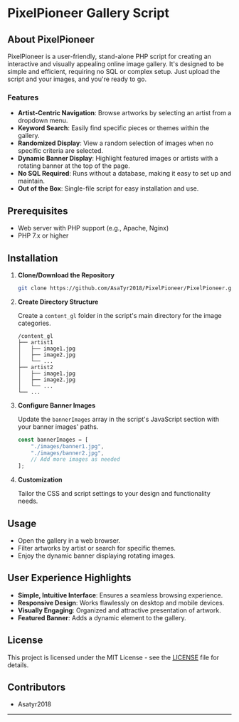# PixelPioneer Gallery Script

## About PixelPioneer

PixelPioneer is a user-friendly, stand-alone PHP script for creating an interactive and visually appealing online image gallery. It's designed to be simple and efficient, requiring no SQL or complex setup. Just upload the script and your images, and you're ready to go.

### Features

- **Artist-Centric Navigation**: Browse artworks by selecting an artist from a dropdown menu.
- **Keyword Search**: Easily find specific pieces or themes within the gallery.
- **Randomized Display**: View a random selection of images when no specific criteria are selected.
- **Dynamic Banner Display**: Highlight featured images or artists with a rotating banner at the top of the page.
- **No SQL Required**: Runs without a database, making it easy to set up and maintain.
- **Out of the Box**: Single-file script for easy installation and use.

## Prerequisites

- Web server with PHP support (e.g., Apache, Nginx)
- PHP 7.x or higher

## Installation

1. **Clone/Download the Repository**

   ```bash
   git clone https://github.com/AsaTyr2018/PixelPioneer/PixelPioneer.git
   ```

2. **Create Directory Structure**

   Create a `content_gl` folder in the script's main directory for the image categories.

   ```
   /content_gl
   ├── artist1
   │   ├── image1.jpg
   │   ├── image2.jpg
   │   └── ...
   ├── artist2
   │   ├── image1.jpg
   │   ├── image2.jpg
   │   └── ...
   └── ...
   ```

3. **Configure Banner Images**

   Update the `bannerImages` array in the script's JavaScript section with your banner images' paths.

   ```javascript
   const bannerImages = [
       "./images/banner1.jpg",
       "./images/banner2.jpg",
       // Add more images as needed
   ];
   ```

4. **Customization**

   Tailor the CSS and script settings to your design and functionality needs.

## Usage

- Open the gallery in a web browser.
- Filter artworks by artist or search for specific themes.
- Enjoy the dynamic banner displaying rotating images.

## User Experience Highlights

- **Simple, Intuitive Interface**: Ensures a seamless browsing experience.
- **Responsive Design**: Works flawlessly on desktop and mobile devices.
- **Visually Engaging**: Organized and attractive presentation of artwork.
- **Featured Banner**: Adds a dynamic element to the gallery.

## License

This project is licensed under the MIT License - see the [LICENSE](LICENSE) file for details.

## Contributors

- Asatyr2018

---

